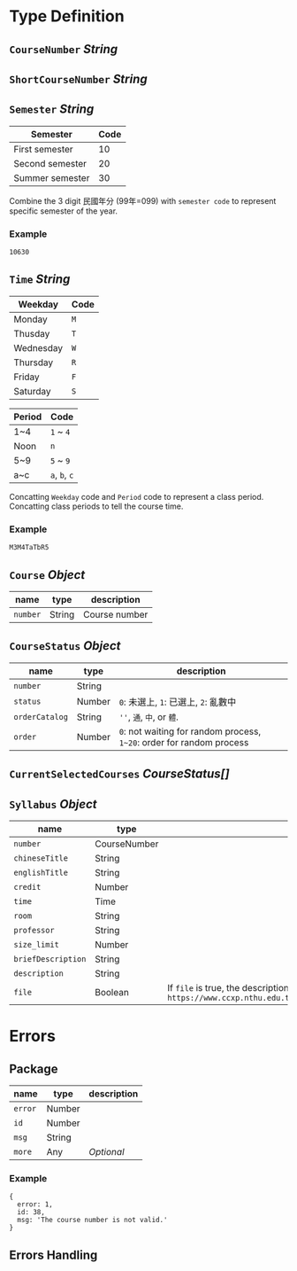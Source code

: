# Type Definition

## `CourseNumber` *String*

## `ShortCourseNumber` *String*

## `Semester` *String*

| Semester | Code |
| --- | --- |
| First semester | 10 |
| Second semester | 20 |
| Summer semester | 30 |

Combine the 3 digit 民國年分 (99年=099) with `semester code` to represent specific semester of the year.

### Example
```
10630
```

## `Time` *String*

| Weekday | Code |
| --- | --- |
| Monday | `M` |
| Thusday | `T` |
| Wednesday | `W` |
| Thursday | `R` |
| Friday | `F` |
| Saturday | `S` |

| Period | Code |
| --- | --- |
| 1~4 | `1` ~ `4` |
| Noon | `n` |
| 5~9 | `5` ~ `9` |
| a~c | `a`, `b`, `c` |

Concatting `Weekday` code and `Period` code to represent a class period. Concatting class periods to tell the course time.

### Example

```
M3M4TaTbR5
```

## `Course` *Object*

| name | type | description |
| --- | --- | --- |
| `number` | String | Course number |

## `CourseStatus` *Object*

| name | type | description |
| --- | --- | --- |
| `number` | String | |
| `status` | Number | `0`: 未選上, `1`: 已選上, `2`: 亂數中 |
| `orderCatalog` | String | `''`, `通`, `中`, or `體`. |
| `order` | Number | `0`: not waiting for random process, `1~20`: order for random process |

## `CurrentSelectedCourses` *CourseStatus[]*

## `Syllabus` *Object*

| name | type | description |
| --- | --- | --- |
| `number` | CourseNumber | |
| `chineseTitle` | String | |
| `englishTitle` | String | |
| `credit` | Number | |
| `time` | Time | |
| `room` | String | |
| `professor` | String | |
| `size_limit` | Number | |
| `briefDescription` | String | |
| `description` | String | |
| `file` | Boolean | If `file` is true, the description is provided in a file. The file could be downloaded at `https://www.ccxp.nthu.edu.tw/ccxp/INQUIRE/JH/output/6_6.1_6.1.12/{courseNumber}.pdf` |

# Errors

## Package

| name | type | description |
| --- | --- | --- |
| `error` | Number | |
| `id` | Number | |
| `msg` | String | |
| `more` | Any | *Optional* |

### Example

```
{
  error: 1,
  id: 38,
  msg: 'The course number is not valid.'
}
```

## Errors Handling


